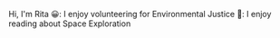 Hi, I'm Rita 
😀: I enjoy volunteering for Environmental Justice
🚀: I enjoy reading about Space Exploration
